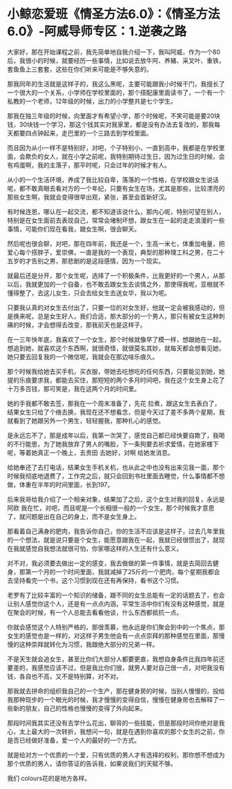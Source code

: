 # 小鲸恋爱班《情圣方法6.0》：《情圣方法6.0》-阿威导师专区：1.逆袭之路

大家好，那在开始课程之前，我先简单地自我介绍一下，我叫阿威，作为一个80后，我很小的时候，就要经历一些事情，比如说去放牛阿、养豬、采叉叶、重铁，套鱼鱼上三套套，这些在你们听来可能是不够失意的。

那我同年的生活就是这样子的，我这么黑呢，主要可能跟我小时候干门，我擅长了一个很大的一个关系，小学师在学校里面的，那个搭配康里面读书了，一个有一个私教的一个老师，12年级的时候，出力的小学整共是七个学生。

那我在独三年级的时候，向里面才有希望小学，那个时候呢，不笑可能是要20块钱，30块钱一个学习，那这个钱其实对我家里，都是没有办法去复改的，那我每天都要四点钟起来，走巴里的一个三路去到学校里面。

而且因为从小一样不是特别好，对吧，个子特别小，一直到高中，我都是在学校里面，会欺负的女人，就在小学之前呢，我特别期待过生日，因为过生日的时候，会有鸡蛋啊，我的主落子，那平时呢，只会过年的时候才有人。

从小的一个生活环境，养成了我比较自卑，落落的一个性格，在学校跟女生说话呢，都不敢真眼去看对方的一个年纪，只要有女生在场，尤其是那些，比较漂亮的那些女生啊，我就会变得很举出观，紧张，甚至会首新好汉。

有时候连恩，哪认在一起交流，都不知道该说什么，那内心呢，特别可望在别人，特别是在女生面前去表现自己，常常会堵制坏想，跟女生在一起的走走浪漫的一些事情，可能你们现在看我，跟女生啊，很会聊天。

然后呢也很会聊，对吧，那在四年前，我还是一个，生高一米七，体重加电量，把爱心每个搭胖子，爱崇佛，一直是我的一个表现，典型的那种理工科之男，在二十五岁的才告别之男，那悲剧的是这段感情，因为一个现实。

就最后还是分开，那个女生呢，选择了一个积极条件，比我更好的一个男人，从那以后，我就更加的一个自备，也不敢去跟女生去谈情之外，那使得我呢，亚根就不懂得整了，去这儿女生，只会去给女生去送女华，我以为呢。

只要我认真的对女生去付出了，只要一位的对女生好，他就一定会被我感动的，但是换来呢，总是女生好人，我们合适，那大部分的一个男人，那只有被女生这种刺痛的时候，才会想得去改变，那我前天也是这样子。

在一三年快年底，我喜欢了一个女生，那个时候就像早了模一样，想跟她在一起，想追到她，就喜欢这个东西啊，就很奇怪，就很莫名其妙，就每天都会想看见她，她只要去回复我的一个微信呢，我就会在那边啥乐痕久。

那个时候我给她去买手机，买衣服，带她去吃想吃的任何东西，只要能见到她，她提的乐痕要求我，都能去买住，那短短的两个多月时间吧，我在这个女生身上花了十万多百钱，那可笑是，我在这两个月的时间里。

她的手我都不敢去签，那我在一个周末准备了，先花 拉煮，跟这女生去表白了，结果女生只给了个络去换，我现在还不想看念，但是今天过了差不多两个星期，我就看到了她跟另外一个男生，轻轻握我，那种扎心的感觉。

是永远忘不了，那是成年以后，我第一次哭了，感觉自己都已经快要自欺了，我喝的不行能思，为了她我放弃了男人的嘴脸，下一条狗要去祈求爱情，在她家楼下呢，等着她真正一个晚上，去贵田 去她好，对啊 给她发消息。

给她奉还了去打电话，结果女生手机关机，也从此之中也没有出来见我一面，那个时候我彻底地退费了，工作完之后，就只会回到书社里面去睡觉，什么事情都不想做，体重在半年的时间里面，长到197。

后来我哥给我介绍了一个相亲对象，结果加了之后，这个女生对我的回复，永远是阿欧 我在忙，对吧，而且呢是一个长相很一般的一个女生，那个时候我才意思了，就问题是出在自己的身上，而不是女生身上。

那看着自己满身的肥肉，我告诉你自己，你的生活不应该是这样子，过去几年里我的一个想法，就是说只要是个女生，能愿意跟我在一起，我就已经很惯出了，就现在我就感觉自我想法就很可怕，你家哪这样的人生还有什么意义。

对不对，我必须要去做出一定的感变，我去做做的第一件事情，就是去简回去健身，那第一个月的一个时间里面，我就减掉了25斤的一个肥肉，每个星期我都会去坚持看完一个书，这个习惯到现在还有再保持，看书这个习惯。

老罗有了比较丰富的一个知识的储备，跟不同的女生总能有一定的话题去了，也会让别人感觉你这个人，还是有一点点内涵，平常生活中你们有没有这种感觉，就是在聚会的时候，有一个人总能去看看他谈，什么东西都抵抗一点。

你就会感觉这个人特别严格的，那很羡慕，他永远是你们聚会到中的一个焦点，那女生的感觉也是一样的，对这样子男生他会有一点点崇拜的那种感觉在里面，那慢慢的这种崇拜就转化为习惯，我跟绝大部分的兄弟一样。

不是天生就会追女生，甚至比你们大部分人都要更直，我想自身条件比我四年前还要差的，我感觉应该不过，但是我比你们很，就男人要对自己很一点，对吧我没有钱，各自也不高，又不是特别算，对不对。

那我就去拼命的组织我自己的一个生产，那在健身房的时候，当别人慢慢的，投给我那种现步的一个眼光的时候，我才慢慢的变得自信，慢慢在健身房也去解释了一些新的朋友，自己的性格也慢慢的变得了外向起来。

那段时间我其实还没有去学什么花出，聊背的一些技能，但是那段时间你绝对是我心，太上最大的一次转折，我想问一句，就是在遇到你喜欢的那个女生的之前，你是否已经做好准备，爱一个人的最好的一个方式。

就是给对方一个优质的一个爱，只有优质的男人才有选择的权利，那你想不想成为那个优质的男人，请你答证的告诉我，如果说我们的天赋不够。

我们 colours花的是地方各样。